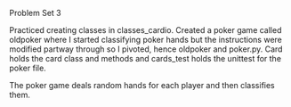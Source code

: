 Problem Set 3

Practiced creating classes in classes_cardio. Created a poker game called oldpoker where I started classifying poker hands but the instructions were modified partway through so I pivoted, hence oldpoker and poker.py. Card holds the card class and methods and cards_test holds the unittest for the poker file. 

The poker game deals random hands for each player and then classifies them. 